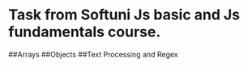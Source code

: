 # Task from Softuni Js basic and Js fundamentals course. 
##Arrays
##Objects
##Text Processing and Regex
